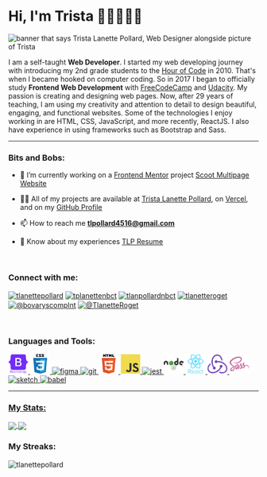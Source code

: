 <h1 align="left">Hi, I'm Trista 🤚🏾👩🏾‍💻</h1>
<img src="https://github.com/tlanettepollard/tlanettepollard/blob/master/Trista%20Lanette%20PollardUp6.png" alt="banner that says Trista Lanette Pollard, Web Designer alongside picture of Trista">


I am a self-taught **Web Developer**. I started my web developing journey with introducing my 2nd grade students to the [Hour of Code](www.code.org) in 2010. That's when I became hooked on computer coding. So in 2017 I began to officially study **Frontend Web Development** with [FreeCodeCamp](https://freecodecamp.org) and [Udacity](https://www.udacity.com/). My passion is creating and designing web pages. Now, after 29 years of teaching, I am using my creativity and attention to detail to design beautiful, engaging, and functional websites. Some of the technologies I enjoy working in are HTML, CSS, JavaScript, and more recently, ReactJS. I also have experience in using frameworks such as Bootstrap and Sass.    

----

<h3 align="left">Bits and Bobs:</h3>

- 🔭 I’m currently working on a [Frontend Mentor](https://www.frontendmentor.io/profile/tlanettepollard) project [Scoot Multipage Website](https://github.com/tlanettepollard/Scoot-Multipage-Website-TLP) 

- 👨‍💻 All of my projects are available at [Trista Lanette Pollard](https://tristalanettepollard.com), on [Vercel](https://vercel.com/tlanettepollard), and on my [GitHub Profile](https://github.com/tlanettepollard)

- 📫 How to reach me **tlpollard4516@gmail.com**

- 📄 Know about my experiences [TLP Resume](https://www.linkedin.com/in/tlanpollardnbct/)

<br />

<h3 align="left">Connect with me:</h3>
<p align="left">
<a href="https://dev.to/tlanettepollard" target="blank"><img align="center" src="https://raw.githubusercontent.com/rahuldkjain/github-profile-readme-generator/master/src/images/icons/Social/devto.svg" alt="tlanettepollard" height="30" width="40" /></a>  
<a href="https://twitter.com/tplanettenbct" target="blank"><img align="center" src="https://raw.githubusercontent.com/rahuldkjain/github-profile-readme-generator/master/src/images/icons/Social/twitter.svg" alt="tplanettenbct" height="30" width="40" /></a>
<a href="https://linkedin.com/in/tlanpollardnbct" target="blank"><img align="center" src="https://raw.githubusercontent.com/rahuldkjain/github-profile-readme-generator/master/src/images/icons/Social/linked-in-alt.svg" alt="tlanpollardnbct" height="30" width="40" /></a>
<a href="https://instagram.com/tlanetteroget" target="blank"><img align="center" src="https://raw.githubusercontent.com/rahuldkjain/github-profile-readme-generator/master/src/images/icons/Social/instagram.svg" alt="tlanetteroget" height="30" width="40" /></a>
<a href="https://medium.com/@bovaryscomplnt" target="blank"><img align="center" src="https://raw.githubusercontent.com/rahuldkjain/github-profile-readme-generator/master/src/images/icons/Social/medium.svg" alt="@bovaryscomplnt" height="30" width="40" /></a>
<a rel="me" href="https://mastodon.social/@TlanetteRoget" target="blank"><img align="center" src="https://github.com/tlanettepollard/tlanettepollard/blob/master/icons8-mastodon-is-an-online%2C-self-hosted-social-media%2C-and-social-networking-service.-48.png" alt="@TlanetteRoget" height="30" width="40"/></a>
</p>
<br />
<h3 align="left">Languages and Tools:</h3>
<p align="left"> 

<a href="https://getbootstrap.com" target="_blank" rel="noreferrer"> <img src="https://raw.githubusercontent.com/devicons/devicon/master/icons/bootstrap/bootstrap-plain-wordmark.svg" alt="bootstrap" width="40" height="40" style: color="white"/> </a></a> <a href="https://www.w3schools.com/css/" target="_blank" rel="noreferrer"> <img src="https://raw.githubusercontent.com/devicons/devicon/master/icons/css3/css3-original-wordmark.svg" alt="css3" width="40" height="40"/> </a> <a href="https://www.figma.com/" target="_blank" rel="noreferrer"> <img src="https://www.vectorlogo.zone/logos/figma/figma-icon.svg" alt="figma" width="40" height="40"/> </a> <a href="https://git-scm.com/" target="_blank" rel="noreferrer"> <img src="https://www.vectorlogo.zone/logos/git-scm/git-scm-icon.svg" alt="git" width="40" height="40"/> </a> <a href="https://www.w3.org/html/" target="_blank" rel="noreferrer"> <img src="https://raw.githubusercontent.com/devicons/devicon/master/icons/html5/html5-original-wordmark.svg" alt="html5" width="40" height="40"/> </a> <a href="https://developer.mozilla.org/en-US/docs/Web/JavaScript" target="_blank" rel="noreferrer"> <img src="https://raw.githubusercontent.com/devicons/devicon/master/icons/javascript/javascript-original.svg" alt="javascript" width="40" height="40"/> </a> <a href="https://jestjs.io" target="_blank" rel="noreferrer"> <img src="https://www.vectorlogo.zone/logos/jestjsio/jestjsio-icon.svg" alt="jest" width="40" height="40"/> </a> <a href="https://nodejs.org" target="_blank" rel="noreferrer"> <img src="https://raw.githubusercontent.com/devicons/devicon/master/icons/nodejs/nodejs-original-wordmark.svg" alt="nodejs" width="40" height="40"/> </a> <a href="https://reactjs.org/" target="_blank" rel="noreferrer"> <img src="https://raw.githubusercontent.com/devicons/devicon/master/icons/react/react-original-wordmark.svg" alt="react" width="40" height="40"/> </a> <a href="https://redux.js.org" target="_blank" rel="noreferrer"> <img src="https://raw.githubusercontent.com/devicons/devicon/master/icons/redux/redux-original.svg" alt="redux" width="40" height="40"/> </a> <a href="https://sass-lang.com" target="_blank" rel="noreferrer"> <img src="https://raw.githubusercontent.com/devicons/devicon/master/icons/sass/sass-original.svg" alt="sass" width="40" height="40"/> </a> <a href="https://www.sketch.com/" target="_blank" rel="noreferrer"> <img src="https://www.vectorlogo.zone/logos/sketchapp/sketchapp-icon.svg" alt="sketch" width="40" height="40"/> </a> 
<a href="https://babeljs.io/" target="_blank" rel="noreferrer"> <img src="https://www.vectorlogo.zone/logos/babeljs/babeljs-icon.svg" alt="babel" width="40" height="40"/> 
</p>

----
<h3 align="left">My Stats:</h3>

<a href="https://github.com/tlanettepollard/github-readme-stats">
  <img height=200 align="center" src="https://github-readme-stats.vercel.app/api?username=tlanettepollard&show_icons=true&rank_icon=github&theme=radical" />
</a>
<a href="https://github.com/tlanettepollard/convoychat">
  <img height=200 align="center" src="https://github-readme-stats.vercel.app/api/top-langs?username=tlanettepollard&layout=donut&theme=radical&langs_count=8&card_width=320" />
</a>
<br />
<h3 align="left">My Streaks: </h3>
<p><img align="center" src="https://github-readme-streak-stats.herokuapp.com/?user=tlanettepollard&theme=radical" alt="tlanettepollard" /></p>



